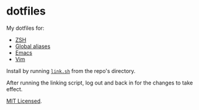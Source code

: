 # dotfiles
My dotfiles for:

* [ZSH](.zshrc)
* [Global aliases](.aliases)
* [Emacs](.emacs)
* [Vim](.vimrc)

Install by running [`link.sh`](link.sh) from the repo's directory.

After running the linking script, log out and back in for the changes to take effect.

[MIT Licensed](LICENSE).